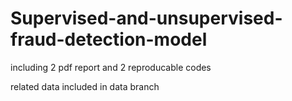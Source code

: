 # Supervised-and-unsupervised-fraud-detection-model

including 2 pdf report and 2 reproducable codes

related data included in data branch
